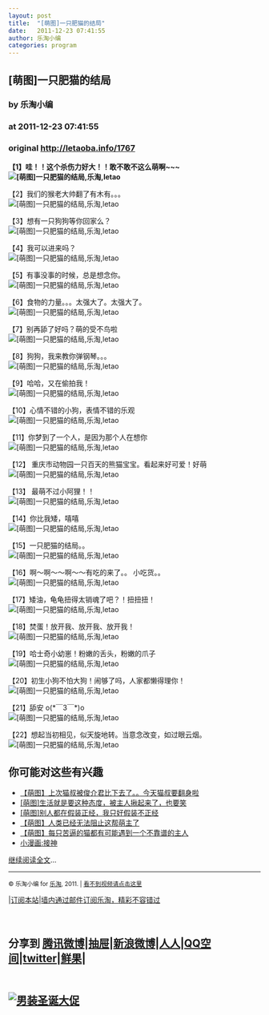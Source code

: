 ```yaml
---
layout: post
title:  "[萌图]一只肥猫的结局"
date:   2011-12-23 07:41:55
author: 乐淘小编
categories: program
---
```


## [萌图]一只肥猫的结局
### by 乐淘小编
### at 2011-12-23 07:41:55
### original <http://letaoba.info/1767>

<p><strong>【1】哇！！这个杀伤力好大！！敢不敢不这么萌啊~~~<br>
<img src="http://ww1.sinaimg.cn/bmiddle/62faf073jw1doahcbcukwj.jpg" alt="[萌图]一只肥猫的结局,乐淘,letao" title="[萌图]一只肥猫的结局|来自乐淘"></strong></p>
<p>【2】我们的猴老大帅翻了有木有。。。<br>
<img src="http://ww3.sinaimg.cn/bmiddle/62faf073jw1doah2wsom9g.gif" alt="[萌图]一只肥猫的结局,乐淘,letao" title="[萌图]一只肥猫的结局|来自乐淘"></p>
<p>【3】想有一只狗狗等你回家么？<br>
<img src="http://ww2.sinaimg.cn/bmiddle/80873d4ejw1do86ea4jscj.jpg" alt="[萌图]一只肥猫的结局,乐淘,letao" title="[萌图]一只肥猫的结局|来自乐淘"></p>
<p>【4】我可以进来吗？<br>
<img src="http://ww1.sinaimg.cn/bmiddle/62faf073jw1doabkmvfz4j.jpg" alt="[萌图]一只肥猫的结局,乐淘,letao" title="[萌图]一只肥猫的结局|来自乐淘"></p>
<p>【5】有事没事的时候，总是想念你。<br>
<img src="http://ww4.sinaimg.cn/bmiddle/62faf073jw1doaazfi09tj.jpg" alt="[萌图]一只肥猫的结局,乐淘,letao" title="[萌图]一只肥猫的结局|来自乐淘"></p>
<p>【6】食物的力量。。。太强大了。太强大了。<br>
<img src="http://ww1.sinaimg.cn/bmiddle/62faf073jw1doa8ta8rysg.gif" alt="[萌图]一只肥猫的结局,乐淘,letao" title="[萌图]一只肥猫的结局|来自乐淘"></p>
<p>【7】别再舔了好吗？萌的受不鸟啦<br>
<img src="http://ww4.sinaimg.cn/bmiddle/62faf073jw1doa6xrh2gzj.jpg" alt="[萌图]一只肥猫的结局,乐淘,letao" title="[萌图]一只肥猫的结局|来自乐淘"></p>
<p>【8】狗狗，我来教你弹钢琴。。。<br>
<img src="http://ww3.sinaimg.cn/bmiddle/62faf073jw1doa41p1rioj.jpg" alt="[萌图]一只肥猫的结局,乐淘,letao" title="[萌图]一只肥猫的结局|来自乐淘"></p>
<p>【9】哈哈，又在偷拍我！<br>
<img src="http://ww2.sinaimg.cn/bmiddle/62faf073jw1doa2wkgs16j.jpg" alt="[萌图]一只肥猫的结局,乐淘,letao" title="[萌图]一只肥猫的结局|来自乐淘"></p>
<p>【10】心情不错的小狗，表情不错的乐观<br>
<img src="http://ww1.sinaimg.cn/bmiddle/62faf073jw1doa1qgyrxqj.jpg" alt="[萌图]一只肥猫的结局,乐淘,letao" title="[萌图]一只肥猫的结局|来自乐淘"></p>
<p>【11】你梦到了一个人，是因为那个人在想你<br>
<img src="http://ww3.sinaimg.cn/bmiddle/62faf073jw1do9vdfhkp7j.jpg" alt="[萌图]一只肥猫的结局,乐淘,letao" title="[萌图]一只肥猫的结局|来自乐淘"></p>
<p>【12】 重庆市动物园一只百天的熊猫宝宝。看起来好可爱！好萌<br>
<img src="http://ww3.sinaimg.cn/bmiddle/71fca356gw1doa9f2uwxmj.jpg" alt="[萌图]一只肥猫的结局,乐淘,letao" title="[萌图]一只肥猫的结局|来自乐淘"></p>
<p>【13】 最萌不过小阿狸！！<br>
<img src="http://ww4.sinaimg.cn/bmiddle/955cea40gw1doa0k5oq80g.gif" alt="[萌图]一只肥猫的结局,乐淘,letao" title="[萌图]一只肥猫的结局|来自乐淘"></p>
<p>【14】你比我矮，嘻嘻<br>
<img src="http://ww1.sinaimg.cn/bmiddle/955cea40jw1doa4mw1lhrg.gif" alt="[萌图]一只肥猫的结局,乐淘,letao" title="[萌图]一只肥猫的结局|来自乐淘"></p>
<p>【15】一只肥猫的结局。。<br>
<img src="http://ww4.sinaimg.cn/bmiddle/6eff3772jw1doa2weqmqag.gif" alt="[萌图]一只肥猫的结局,乐淘,letao" title="[萌图]一只肥猫的结局|来自乐淘"></p>
<p>【16】啊～啊～～啊～～有吃的来了。。 小吃货。。<br>
<img src="http://ww2.sinaimg.cn/bmiddle/8ecde210tw1doaahmi3jxg.gif" alt="[萌图]一只肥猫的结局,乐淘,letao" title="[萌图]一只肥猫的结局|来自乐淘"></p>
<p>【17】矮油，龟龟扭得太销魂了吧？！扭扭扭！<br>
<img src="http://ww4.sinaimg.cn/bmiddle/4b91c879gw1doaayuhc42g.gif" alt="[萌图]一只肥猫的结局,乐淘,letao" title="[萌图]一只肥猫的结局|来自乐淘"></p>
<p>【18】焚蛋！放开我、放开我、放开我！<br>
<img src="http://ww4.sinaimg.cn/bmiddle/4b91c879jw1doa8o3wv6pg.gif" alt="[萌图]一只肥猫的结局,乐淘,letao" title="[萌图]一只肥猫的结局|来自乐淘"></p>
<p>【19】哈士奇小幼崽！粉嫩的舌头，粉嫩的爪子<br>
<img src="http://ww4.sinaimg.cn/bmiddle/4b91c879gw1doa6y1hbeqj.jpg" alt="[萌图]一只肥猫的结局,乐淘,letao" title="[萌图]一只肥猫的结局|来自乐淘"></p>
<p>【20】初生小狗不怕大狗！闹够了吗，人家都懒得理你！<br>
<img src="http://ww2.sinaimg.cn/bmiddle/4b91c879gw1doa13aezl8g.gif" alt="[萌图]一只肥猫的结局,乐淘,letao" title="[萌图]一只肥猫的结局|来自乐淘"></p>
<p>【21】舔安 o(*￣3￣*)o<br>
<img src="http://ww1.sinaimg.cn/bmiddle/4b91c879jw1do9em8ljjpg.gif" alt="[萌图]一只肥猫的结局,乐淘,letao" title="[萌图]一只肥猫的结局|来自乐淘"></p>
<p>【22】想起当初相见，似天旋地转。当意念改变，如过眼云烟。<br>
<img src="http://ww1.sinaimg.cn/bmiddle/8024297agw1do9ymv0vijj.jpg" alt="[萌图]一只肥猫的结局,乐淘,letao" title="[萌图]一只肥猫的结局|来自乐淘"></p>
<div><h2>你可能对这些有兴趣</h2><ul><li><a href="http://letaoba.info/786">【萌图】上次猫叔被俊介君比下去了。。今天猫叔要翻身啦</a></li><li><a href="http://letaoba.info/1538">[萌图]生活就是要这种态度，被主人揪起来了，也要笑</a></li><li><a href="http://letaoba.info/1787">[萌图]别人都在假装正经，我只好假装不正经</a></li><li><a href="http://letaoba.info/188">【萌图】人类已经无法阻止这帮萌主了</a></li><li><a href="http://letaoba.info/332">【萌图】每只苦逼的猫都有可能遇到一个不靠谱的主人</a></li><li><a href="http://letaoba.info/1119">小漫画:接神</a></li></ul></div><a href="http://letaoba.info/1767">继续阅读全文</a>... 
<hr>
<p><small>© 乐淘小编 for <a href="http://letaoba.info">乐淘</a>, 2011. |
<a href="http://letaoba.info/1767">看不到视频请点击这里</a> </small></p>|<a href="http://letaoba.info/feed" title="乐淘吧feed">订阅本站</a>|<a href="http://feedburner.google.com/fb/a/mailverify?uri=blogspot/CRBRG&amp;loc=en_US">墙内通过邮件订阅乐淘，精彩不容错过</a>
<p><br><h2>分享到
<a href="http://v.t.qq.com/share/share.php?title=%5B%E8%90%8C%E5%9B%BE%5D%E4%B8%80%E5%8F%AA%E8%82%A5%E7%8C%AB%E7%9A%84%E7%BB%93%E5%B1%80&amp;url=http://letaoba.info/1767">腾讯微博</a>|<a href="http://dig.chouti.com/digg.action?newsURL=http://letaoba.info/1767&amp;title=%5B%E8%90%8C%E5%9B%BE%5D%E4%B8%80%E5%8F%AA%E8%82%A5%E7%8C%AB%E7%9A%84%E7%BB%93%E5%B1%80">抽屉</a>|<a href="http://v.t.sina.com.cn/share/share.php?url=http://letaoba.info/1767&amp;title=%5B%E8%90%8C%E5%9B%BE%5D%E4%B8%80%E5%8F%AA%E8%82%A5%E7%8C%AB%E7%9A%84%E7%BB%93%E5%B1%80">新浪微博</a>|<a href="http://share.renren.com/share/buttonshare.do?link=http://letaoba.info/1767&amp;title=%5B%E8%90%8C%E5%9B%BE%5D%E4%B8%80%E5%8F%AA%E8%82%A5%E7%8C%AB%E7%9A%84%E7%BB%93%E5%B1%80">人人</a>|<a href="http://sns.qzone.qq.com/cgi-bin/qzshare/cgi_qzshare_onekey?title=%5B%E8%90%8C%E5%9B%BE%5D%E4%B8%80%E5%8F%AA%E8%82%A5%E7%8C%AB%E7%9A%84%E7%BB%93%E5%B1%80&amp;url=http://letaoba.info/1767">QQ空间</a>|<a href="https://twitter.com/home?status=%5B%E8%90%8C%E5%9B%BE%5D%E4%B8%80%E5%8F%AA%E8%82%A5%E7%8C%AB%E7%9A%84%E7%BB%93%E5%B1%80+http://letaoba.info/1767">twitter</a>|<a href="http://xianguo.com/service/submitdigg/?link=http://letaoba.info/1767&amp;title=%5B%E8%90%8C%E5%9B%BE%5D%E4%B8%80%E5%8F%AA%E8%82%A5%E7%8C%AB%E7%9A%84%E7%BB%93%E5%B1%80">鲜果</a>|
<h2><br>
<a href="http://www.taobao.com/go/act/taoke/sdhd1.php?pid=mm_14340546_0_0"><img src="http://img01.taobaocdn.com/imgextra/i1/91220387/T2u4CfXhlaXXXXXXXX_!!91220387.gif" alt="男装圣诞大促" title="男装圣诞大促"></a>
</h2></h2></p>

<img src="http://feeds.feedburner.com/~r/blogspot/CRBRG/~4/O5pCVcN_skE" height="1" width="1">
